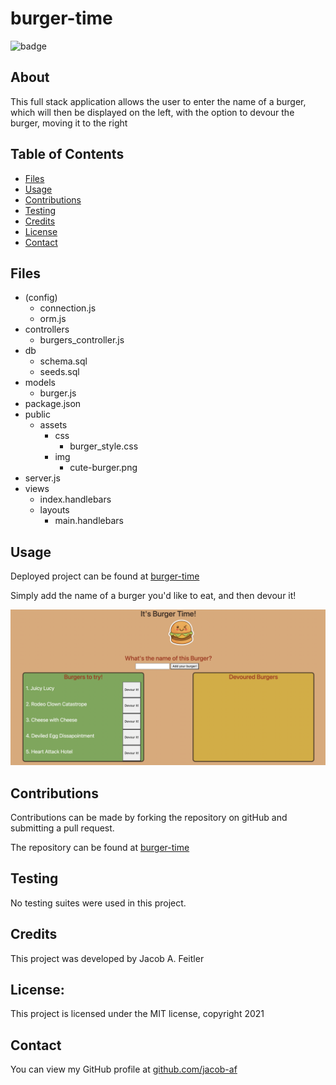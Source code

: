 # burger-time

![badge](https://img.shields.io/badge/license-MIT-brightgreen)

## About

This full stack application allows the user to enter the name of a burger, which will then be displayed on the left, with the option to devour the burger, moving it to the right

## Table of Contents

- [Files](#Files)
- [Usage](#Usage)
- [Contributions](#Contributions)
- [Testing](#Testing)
- [Credits](#Credits)
- [License](#License)
- [Contact](#Contact)

## Files

- (config)
  - connection.js
  - orm.js
- controllers
  - burgers_controller.js
- db
  - schema.sql
  - seeds.sql
- models
  - burger.js
- package.json
- public
  - assets
    - css
      - burger_style.css
    - img
      - cute-burger.png
- server.js
- views
  - index.handlebars
  - layouts
    - main.handlebars

## Usage

Deployed project can be found at [burger-time](https://rocky-cliffs-37100.herokuapp.com/)

Simply add the name of a burger you'd like to eat, and then devour it!

![landing](./public/assets/images/landing.png)

## Contributions

Contributions can be made by forking the repository on gitHub and submitting a pull request.

The repository can be found at [burger-time](https://github.com/jacob-af/burger-time)

## Testing

No testing suites were used in this project.

## Credits

This project was developed by Jacob A. Feitler

## License:

This project is licensed under the MIT license, copyright 2021

## Contact

You can view my GitHub profile at [github.com/jacob-af](https://github.com/jacob-af)
